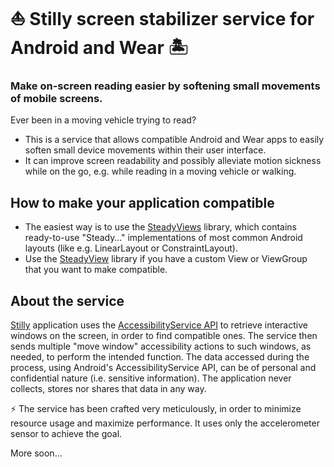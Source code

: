 # ⛵ Stilly screen stabilizer service for Android and Wear 🏝️

### Make on-screen reading easier by softening small movements of mobile screens.


Ever been in a moving vehicle trying to read?


- This is a service that allows compatible Android and Wear apps to easily soften small device movements within their user interface.
- It can improve screen readability and possibly alleviate motion sickness while on the go, e.g. while reading in a moving vehicle or walking.


## How to make your application compatible

- The easiest way is to use the [SteadyViews](https://github.com/Sublimis/SteadyViews) library, which contains ready-to-use "Steady…" implementations of most common Android layouts (like e.g. LinearLayout or ConstraintLayout).
- Use the [SteadyView](https://github.com/Sublimis/SteadyView) library if you have a custom View or ViewGroup that you want to make compatible.


## About the service

[Stilly](https://play.google.com/store/apps/details?id=com.sublimis.steadyscreen) application uses the [AccessibilityService API](https://developer.android.com/reference/android/accessibilityservice/AccessibilityService) to retrieve interactive windows on the screen, in order to find compatible ones. The service then sends multiple "move window" accessibility actions to such windows, as needed, to perform the intended function. The data accessed during the process, using Android's AccessibilityService API, can be of personal and confidential nature (i.e. sensitive information). The application never collects, stores nor shares that data in any way.

⚡ The service has been crafted very meticulously, in order to minimize resource usage and maximize performance. It uses only the accelerometer sensor to achieve the goal.


More soon...
